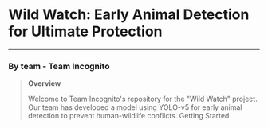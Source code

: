 # Wild Watch: Early Animal Detection for Ultimate Protection
----------------------------------------------------------------------------
### By team - **Team Incognito**
>**Overview**
>
>Welcome to Team Incognito's repository for the "Wild Watch" project. Our team has developed a model using YOLO-v5 for early animal detection to prevent human-wildlife conflicts.
Getting Started

